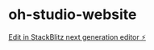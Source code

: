 # oh-studio-website

[Edit in StackBlitz next generation editor ⚡️](https://stackblitz.com/~/github.com/vishalyv252/oh-studio-website)